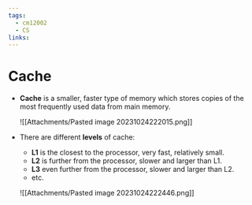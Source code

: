 ```yaml
---
tags:
  - cm12002
  - CS
links:
---
```

# Cache
- **Cache** is a smaller, faster type of memory which stores copies of the most frequently used data from main memory. 

    ![[Attachments/Pasted image 20231024222015.png]]

- There are different **levels** of cache: 
    - **L1** is the closest to the processor, very fast, relatively small.
    - **L2** is further from the processor, slower and larger than L1.
    - **L3** even further from the processor, slower and larger than L2.
    - etc.

    ![[Attachments/Pasted image 20231024222446.png]]
